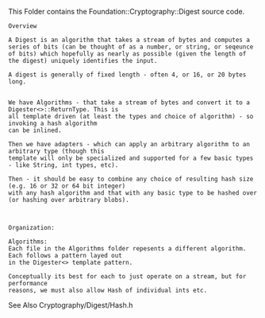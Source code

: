 This Folder contains the Foundation::Cryptography::Digest source code.

	Overview

	A Digest is an algorithm that takes a stream of bytes and computes a series of bits (can be thought of as a number, or string, or seqeunce
	of bits) which hopefully as nearly as possible (given the length of the digest) uniquely identifies the input.

	A digest is generally of fixed length - often 4, or 16, or 20 bytes long.


	We have Algorithms - that take a stream of bytes and convert it to a Digester<>::ReturnType. This is
	all template driven (at least the types and choice of algorithm) - so invoking a hash algorithm
	can be inlined.

	Then we have adapters - which can apply an arbitrary algorithm to an arbitrary type (though this
	template will only be specialized and supported for a few basic types - like String, int types, etc).

	Then - it should be easy to combine any choice of resulting hash size (e.g. 16 or 32 or 64 bit integer)
	with any hash algorithm and that with any basic type to be hashed over (or hashing over arbitrary blobs).



	Organization:

	Algorithms:
	Each file in the Algorithms folder repesents a different algorithm. Each follows a pattern layed out
	in the Digester<> template pattern.
	
	Conceptually its best for each to just operate on a stream, but for performance
	reasons, we must also allow Hash of individual ints etc.

See Also Cryptography/Digest/Hash.h